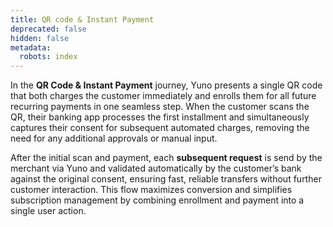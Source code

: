 ```yaml
---
title: QR code & Instant Payment
deprecated: false
hidden: false
metadata:
  robots: index
---
```

In the **QR Code & Instant Payment** journey, Yuno presents a single QR code that both charges the customer immediately and enrolls them for all future recurring payments in one seamless step. When the customer scans the QR, their banking app processes the first installment and simultaneously captures their consent for subsequent automated charges, removing the need for any additional approvals or manual input.

After the initial scan and payment, each **subsequent request** is send by the merchant via Yuno and validated automatically by the customer’s bank against the original consent, ensuring fast, reliable transfers without further customer interaction. This flow maximizes conversion and simplifies subscription management by combining enrollment and payment into a single user action.